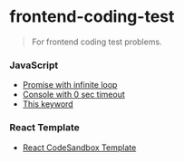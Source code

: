 # frontend-coding-test
> For frontend coding test problems.

### JavaScript
* [Promise with infinite loop](Javascript/infiniteLoopPromise.js)
* [Console with 0 sec timeout](Javascript/consoleOrderWithTimeout.js)
* [This keyword](Javascript/this.js)

### React Template
* [React CodeSandbox Template](https://codesandbox.io/p/sandbox/focused-lucy-erqyj0?selection=%5B%7B%22endColumn%22%3A1%2C%22endLineNumber%22%3A1%2C%22startColumn%22%3A1%2C%22startLineNumber%22%3A1%7D%5D&file=%2Fsrc%2FApp.tsx)
